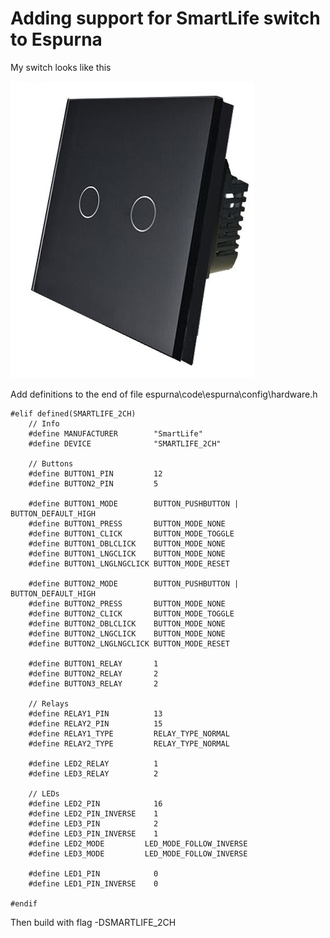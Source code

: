 # Adding support for SmartLife switch to Espurna
My switch looks like this

![SmartLife switch](https://github.com/vtochq/custom/blob/master/SmartLifeSwitch.jpg)

Add definitions to the end of file espurna\code\espurna\config\hardware.h

```
#elif defined(SMARTLIFE_2CH)
    // Info
    #define MANUFACTURER        "SmartLife"
    #define DEVICE              "SMARTLIFE_2CH"

    // Buttons
    #define BUTTON1_PIN         12
    #define BUTTON2_PIN         5

    #define BUTTON1_MODE        BUTTON_PUSHBUTTON | BUTTON_DEFAULT_HIGH
    #define BUTTON1_PRESS       BUTTON_MODE_NONE
    #define BUTTON1_CLICK       BUTTON_MODE_TOGGLE
    #define BUTTON1_DBLCLICK    BUTTON_MODE_NONE
    #define BUTTON1_LNGCLICK    BUTTON_MODE_NONE
    #define BUTTON1_LNGLNGCLICK BUTTON_MODE_RESET

    #define BUTTON2_MODE        BUTTON_PUSHBUTTON | BUTTON_DEFAULT_HIGH
    #define BUTTON2_PRESS       BUTTON_MODE_NONE
    #define BUTTON2_CLICK       BUTTON_MODE_TOGGLE
    #define BUTTON2_DBLCLICK    BUTTON_MODE_NONE
    #define BUTTON2_LNGCLICK    BUTTON_MODE_NONE
    #define BUTTON2_LNGLNGCLICK BUTTON_MODE_RESET

    #define BUTTON1_RELAY       1
    #define BUTTON2_RELAY       2
    #define BUTTON3_RELAY       2

    // Relays
    #define RELAY1_PIN          13
    #define RELAY2_PIN          15
    #define RELAY1_TYPE         RELAY_TYPE_NORMAL
    #define RELAY2_TYPE         RELAY_TYPE_NORMAL

    #define LED2_RELAY          1
    #define LED3_RELAY          2

    // LEDs
    #define LED2_PIN            16
    #define LED2_PIN_INVERSE    1
    #define LED3_PIN            2
    #define LED3_PIN_INVERSE    1
    #define LED2_MODE         LED_MODE_FOLLOW_INVERSE
    #define LED3_MODE         LED_MODE_FOLLOW_INVERSE

    #define LED1_PIN            0
    #define LED1_PIN_INVERSE    0

#endif
```

Then build with flag -DSMARTLIFE_2CH
